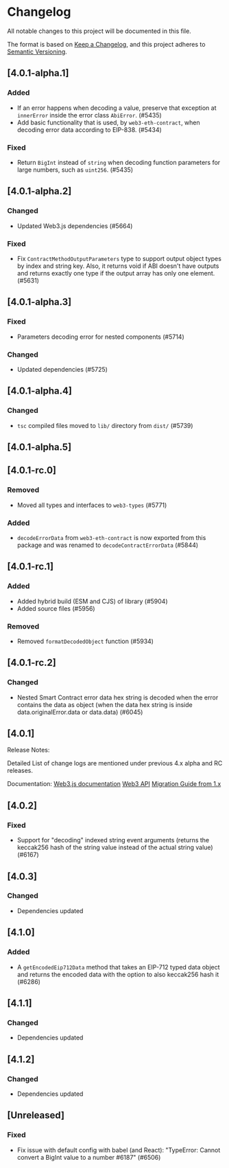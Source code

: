 # Changelog

All notable changes to this project will be documented in this file.

The format is based on [Keep a Changelog](https://keepachangelog.com/en/1.0.0/),
and this project adheres to [Semantic Versioning](https://semver.org/spec/v2.0.0.html).

<!-- EXAMPLE

## [1.0.0]

### Added

- I've added feature XY (#1000)

### Changed

- I've cleaned up XY (#1000)

### Deprecated

- I've deprecated XY (#1000)

### Removed

- I've removed XY (#1000)

### Fixed

- I've fixed XY (#1000)

### Security

- I've improved the security in XY (#1000)

-->

## [4.0.1-alpha.1]

### Added

-   If an error happens when decoding a value, preserve that exception at `innerError` inside the error class `AbiError`. (#5435)
-   Add basic functionality that is used, by `web3-eth-contract`, when decoding error data according to EIP-838. (#5434)

### Fixed

-   Return `BigInt` instead of `string` when decoding function parameters for large numbers, such as `uint256`. (#5435)

## [4.0.1-alpha.2]

### Changed

-   Updated Web3.js dependencies (#5664)

### Fixed

-   Fix `ContractMethodOutputParameters` type to support output object types by index and string key. Also, it returns void if ABI doesn't have outputs and returns exactly one type if the output array has only one element. (#5631)

## [4.0.1-alpha.3]

### Fixed

-   Parameters decoding error for nested components (#5714)

### Changed

-   Updated dependencies (#5725)

## [4.0.1-alpha.4]

### Changed

-   `tsc` compiled files moved to `lib/` directory from `dist/` (#5739)

## [4.0.1-alpha.5]

## [4.0.1-rc.0]

### Removed

-   Moved all types and interfaces to `web3-types` (#5771)

### Added

-   `decodeErrorData` from `web3-eth-contract` is now exported from this package and was renamed to `decodeContractErrorData` (#5844)

## [4.0.1-rc.1]

### Added

-   Added hybrid build (ESM and CJS) of library (#5904)
-   Added source files (#5956)

### Removed

-   Removed `formatDecodedObject` function (#5934)

## [4.0.1-rc.2]

### Changed

-   Nested Smart Contract error data hex string is decoded when the error contains the data as object (when the data hex string is inside data.originalError.data or data.data) (#6045)

## [4.0.1]

Release Notes:

Detailed List of change logs are mentioned under previous 4.x alpha and RC releases.

Documentation:
[Web3.js documentation](https://docs.web3js.org/)
[Web3 API](https://docs.web3js.org/api)
[Migration Guide from 1.x](https://docs.web3js.org/guides/web3_upgrade_guide/x/)

## [4.0.2]

### Fixed

-   Support for "decoding" indexed string event arguments (returns the keccak256 hash of the string value instead of the actual string value) (#6167)

## [4.0.3]

### Changed

-   Dependencies updated

## [4.1.0]

### Added

-   A `getEncodedEip712Data` method that takes an EIP-712 typed data object and returns the encoded data with the option to also keccak256 hash it (#6286)

## [4.1.1]

### Changed

-   Dependencies updated

## [4.1.2]

### Changed

-   Dependencies updated

## [Unreleased]

### Fixed

-   Fix issue with default config with babel (and React): "TypeError: Cannot convert a BigInt value to a number #6187" (#6506)
